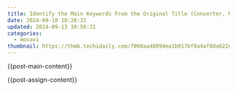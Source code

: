 ```yaml
---
title: Identify the Main Keywords From the Original Title (Converter, MOV Para MP3, Online, Grátis) and Their Synonyms or Related Terms (E.g., Arquivos MOV Em MP3 as an Alternative for MOV Para MP3, On-Line Which Is Already in Portuguese, and Using the Word Gratuidade Instead of Grátis).
date: 2024-09-10 10:28:31
updated: 2024-09-13 10:58:31
categories:
  - movavi
thumbnail: https://thmb.techidaily.com/f060aa48894ea1b017bf8a4af8da622e4076e35a663f40c627d05eef8a39852a.png
---
```


{{post-main-content}}

<ins class="adsbygoogle"
     style="display:block"
     data-ad-format="autorelaxed"
     data-ad-client="ca-pub-7571918770474297"
     data-ad-slot="1223367746"></ins>

{{post-assign-content}}

<ins class="adsbygoogle"
     style="display:block"
     data-ad-client="ca-pub-7571918770474297"
     data-ad-slot="8358498916"
     data-ad-format="auto"
     data-full-width-responsive="true"></ins>
